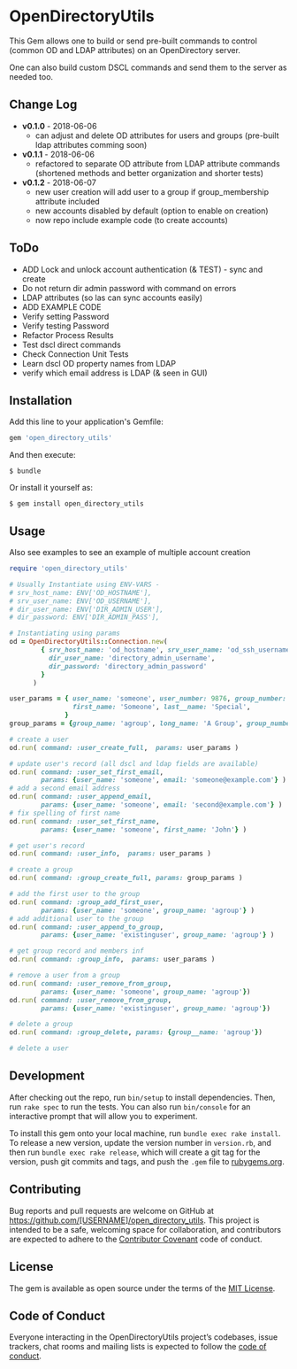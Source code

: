 # OpenDirectoryUtils

This Gem allows one to build or send pre-built commands to control
(common OD and LDAP attributes) on an OpenDirectory server.

One can also build custom DSCL commands and send them to the server as needed too.

## Change Log

* **v0.1.0** - 2018-06-06
  - can adjust and delete OD attributes for users and groups (pre-built ldap attributes comming soon)
* **v0.1.1** - 2018-06-06
  - refactored to separate OD attribute from LDAP attribute commands (shortened methods and better organization and shorter tests)
* **v0.1.2** - 2018-06-07
  - new user creation will add user to a group if group_membership attribute included
  - new accounts disabled by default (option to enable on creation)
  - now repo include example code (to create accounts)

## ToDo

* ADD Lock and unlock account authentication (& TEST) - sync and create
* Do not return dir admin password with command on errors
* LDAP attributes (so las can sync accounts easily)
* ADD EXAMPLE CODE
* Verify setting Password
* Verify testing Password
* Refactor Process Results
* Test dscl direct commands
* Check Connection Unit Tests
* Learn dscl OD property names from LDAP
* verify which email address is LDAP (& seen in GUI)

## Installation

Add this line to your application's Gemfile:

```ruby
gem 'open_directory_utils'
```

And then execute:

    $ bundle

Or install it yourself as:

    $ gem install open_directory_utils

## Usage

Also see examples to see an example of multiple account creation

```ruby
require 'open_directory_utils'

# Usually Instantiate using ENV-VARS -
# srv_host_name: ENV['OD_HOSTNAME'],
# srv_user_name: ENV['OD_USERNAME'],
# dir_user_name: ENV['DIR_ADMIN_USER'],
# dir_password: ENV['DIR_ADMIN_PASS'],

# Instantiating using params
od = OpenDirectoryUtils::Connection.new(
        { srv_host_name: 'od_hostname', srv_user_name: 'od_ssh_username',
          dir_user_name: 'directory_admin_username',
          dir_password: 'directory_admin_password'
        }
      )

user_params = { user_name: 'someone', user_number: 9876, group_number: 4321,
                first_name: 'Someone', last__name: 'Special',
              }
group_params = {group_name: 'agroup', long_name: 'A Group', group_number: 5432}

# create a user
od.run( command: :user_create_full,  params: user_params )

# update user's record (all dscl and ldap fields are available)
od.run( command: :user_set_first_email,
        params: {user_name: 'someone', email: 'someone@example.com'} )
# add a second email address
od.run( command: :user_append_email,
        params: {user_name: 'someone', email: 'second@example.com'} )
# fix spelling of first name
od.run( command: :user_set_first_name,
        params: {user_name: 'someone', first_name: 'John'} )

# get user's record
od.run( command: :user_info,  params: user_params )

# create a group
od.run( command: :group_create_full, params: group_params )

# add the first user to the group
od.run( command: :group_add_first_user,
        params: {user_name: 'someone', group_name: 'agroup'} )
# add additional user to the group
od.run( command: :user_append_to_group,
        params: {user_name: 'existinguser', group_name: 'agroup'} )

# get group record and members inf
od.run( command: :group_info,  params: user_params )

# remove a user from a group
od.run( command: :user_remove_from_group,
        params: {user_name: 'someone', group_name: 'agroup'})
od.run( command: :user_remove_from_group,
        params: {user_name: 'existinguser', group_name: 'agroup'})

# delete a group
od.run( command: :group_delete, params: {group__name: 'agroup'})

# delete a user

```

## Development

After checking out the repo, run `bin/setup` to install dependencies. Then, run `rake spec` to run the tests. You can also run `bin/console` for an interactive prompt that will allow you to experiment.

To install this gem onto your local machine, run `bundle exec rake install`. To release a new version, update the version number in `version.rb`, and then run `bundle exec rake release`, which will create a git tag for the version, push git commits and tags, and push the `.gem` file to [rubygems.org](https://rubygems.org).

## Contributing

Bug reports and pull requests are welcome on GitHub at https://github.com/[USERNAME]/open_directory_utils. This project is intended to be a safe, welcoming space for collaboration, and contributors are expected to adhere to the [Contributor Covenant](http://contributor-covenant.org) code of conduct.

## License

The gem is available as open source under the terms of the [MIT License](https://opensource.org/licenses/MIT).

## Code of Conduct

Everyone interacting in the OpenDirectoryUtils project’s codebases, issue trackers, chat rooms and mailing lists is expected to follow the [code of conduct](https://github.com/[USERNAME]/open_directory_utils/blob/master/CODE_OF_CONDUCT.md).
